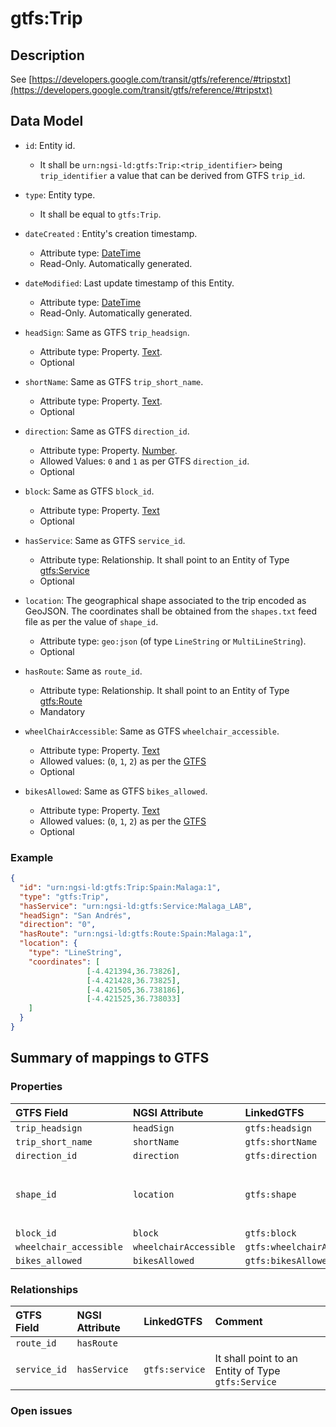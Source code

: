 # gtfs:Trip

## Description

See [https://developers.google.com/transit/gtfs/reference/#tripstxt](https://developers.google.com/transit/gtfs/reference/#tripstxt)

## Data Model

+ `id`: Entity id. 
    + It shall be `urn:ngsi-ld:gtfs:Trip:<trip_identifier>` being `trip_identifier` a value that can be derived from GTFS `trip_id`. 

+ `type`: Entity type. 
    + It shall be equal to `gtfs:Trip`.
    
+ `dateCreated` : Entity's creation timestamp.
  + Attribute type: [DateTime](https://schema.org/DateTime)
  + Read-Only. Automatically generated. 
 
+ `dateModified`: Last update timestamp of this Entity.
  + Attribute type: [DateTime](https://schema.org/DateTime)
  + Read-Only. Automatically generated.
  
+ `headSign`: Same as GTFS `trip_headsign`.
  + Attribute type: Property. [Text](https://schema.org/Text).
  + Optional 
  
+ `shortName`: Same as GTFS `trip_short_name`.
  + Attribute type: Property. [Text](https://schema.org/Text).
  + Optional
    
+ `direction`: Same as GTFS `direction_id`.
  + Attribute type: Property. [Number](https://schema.org/Number).
  + Allowed Values: `0` and `1` as per GTFS `direction_id`. 
  + Optional
    
+ `block`: Same as GTFS `block_id`.
  + Attribute type: Property. [Text](https://schema.org/Text)
  + Optional
  
+ `hasService`: Same as GTFS `service_id`.
  + Attribute type: Relationship. It shall point to an Entity of Type [gtfs:Service](../../doc/Service/spec.md) 
  + Optional
  
+ `location`: The geographical shape associated to the trip encoded as GeoJSON.
The coordinates shall be obtained from the `shapes.txt` feed file as per the value of `shape_id`. 
  + Attribute type: `geo:json` (of type `LineString` or `MultiLineString`).
  + Optional
     
+ `hasRoute`: Same as `route_id`.
  + Attribute type: Relationship. It shall point to an Entity of Type [gtfs:Route](../../doc/Route/spec.md)
  + Mandatory

+ `wheelChairAccessible`: Same as GTFS `wheelchair_accessible`. 
  + Attribute type: Property. [Text](https://schema.org/Text)
  + Allowed values: (`0`, `1`, `2`) as per the [GTFS](https://developers.google.com/transit/gtfs/reference/#tripstxt)
  + Optional

+ `bikesAllowed`: Same as GTFS `bikes_allowed`. 
  + Attribute type: Property. [Text](https://schema.org/Text)
  + Allowed values: (`0`, `1`, `2`) as per the [GTFS](https://developers.google.com/transit/gtfs/reference/#tripstxt)
  + Optional


### Example

```json
{
  "id": "urn:ngsi-ld:gtfs:Trip:Spain:Malaga:1",
  "type": "gtfs:Trip",
  "hasService": "urn:ngsi-ld:gtfs:Service:Malaga_LAB",
  "headSign": "San Andrés",
  "direction": "0",
  "hasRoute": "urn:ngsi-ld:gtfs:Route:Spain:Malaga:1",
  "location": {
    "type": "LineString",
    "coordinates": [
                 [-4.421394,36.73826],
                 [-4.421428,36.73825],
                 [-4.421505,36.738186],
                 [-4.421525,36.738033]
    ]
  }
}
```


## Summary of mappings to GTFS

### Properties

| GTFS Field                | NGSI Attribute          | LinkedGTFS                  | Comment                                                    |
|:--------------------------|:------------------------|:--------------------------- |:-----------------------------------------------------------|
| `trip_headsign`           | `headSign`              | `gtfs:headsign`             |                                                            |
| `trip_short_name`         | `shortName`             | `gtfs:shortName`            |                                                            |
| `direction_id`            | `direction`             | `gtfs:direction`            |                                                            |
| `shape_id`                | `location`              | `gtfs:shape`                | Coordinates shall be taken from `shapes.txt` feed file.    |
| `block_id`                | `block`                 | `gtfs:block`                |                                                            |
| `wheelchair_accessible`   | `wheelchairAccessible`  | `gtfs:wheelchairAccessible` |                                                            |
| `bikes_allowed`           | `bikesAllowed`          | `gtfs:bikesAllowed`         |                                                            |


### Relationships

| GTFS Field              | NGSI Attribute        | LinkedGTFS           | Comment                                                |
|:----------------------- |:----------------------|:-------------------- |:-------------------------------------------------------|
| `route_id`              | `hasRoute`            |                      |                                                        |
| `service_id`            | `hasService`          | `gtfs:service`       | It shall point to an Entity of Type `gtfs:Service`     |

### Open issues

